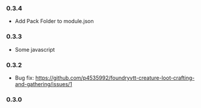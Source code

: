 ### 0.3.4

- Add Pack Folder to module.json

### 0.3.3

- Some javascript

### 0.3.2

- Bug fix: https://github.com/p4535992/foundryvtt-creature-loot-crafting-and-gathering/issues/1

### 0.3.0
